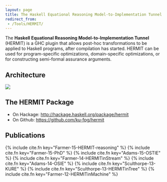 ```yaml
---
layout: page
title: The Haskell Equational Reasoning Model-to-Implementation Tunnel (HERMIT)
redirect_from:
 - /Tools/HERMIT/
---
```

The **Haskell Equational Reasoning Model-to-Implementation Tunnel**
(HERMIT) is a GHC plugin that allows post-hoc transformations
to be applied to Haskell programs, after compilation has started.
HERMIT can be used for program-specific optimizations,
domain-specific optimizations, or for constructing semi-formal
assurance arguments.

## Architecture

![](/images/software/hermit/hermit-arch2.png)

The HERMIT Package
------------------

* On Hackage: <http://hackage.haskell.org/package/hermit>
* On Github: <https://github.com/ku-fpg/hermit>

Publications
------------

{% include cite.fn key="Farmer-15-HERMIT-reasoning" %}
{% include cite.fn key="Farmer-15-PhD" %}
{% include cite.fn key="Adams-15-OSTIE" %}
{% include cite.fn key="Farmer-14-HERMITinStream" %}
{% include cite.fn key="Adams-14-OSIE" %}
{% include cite.fn key="Sculthorpe-13-KURE" %}
{% include cite.fn key="Sculthorpe-13-HERMITinTree" %}
{% include cite.fn key="Farmer-12-HERMITinMachine" %}

